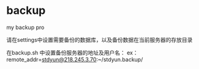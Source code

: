 backup
======

my backup pro


请在settings中设置需要备份的数据库，以及备份数据在当前服务器的存放目录


在backup.sh 中设置备份服务器的地址及用户名：
ex：
remote_addr=stdyun@218.245.3.70:~/stdyun.backup/ 
